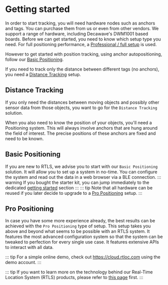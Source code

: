 
# Getting started
In order to start tracking, you will need hardware nodes such as anchors and tags. You can purchase them from us or even from other vendors. We support a range of hardware, including Decawave's DWM1001 based boards.
Before we can get started, you need to know which setup type you need. For full positioning performance, a [Professional / full setup](/getstarted/pro_positioning_getting_started.html) is used.

However to get started with position tracking, using anchor autopositioning, follow our [Basic Positioning](/getstarted/basic_positioning_getting_started.html).

If you need to track only the distance between different tags (no anchors), you need a [Distance Tracking](/getstarted/distance_tracking_getting_started.html) setup.

## Distance Tracking
If you only need the distances between moving objects and possibly other sensor data from those objects, you want to go for the `Distance Tracking` solution.

When you also need to know the position of your objects, you'll need a Positioning system. This will always involve anchors that are hung around the field of interest. The precise positions of these anchors are fixed and need to be known.

## Basic Positioning
If you are new to RTLS, we advise you to start with our `Basic Positioning` solution. It will allow you to set up a system in no-time. You can configure the system and read out the data in a web browser via a BLE connection.
::: warning
If you bought the starter kit, you can jump immediately to the dedicated [getting started](/getstarted/basic_positioning_getting_started.html#getting-started) section
:::
::: tip
Note that all hardware can be reused if you later decide to upgrade to a [Pro Positioning](/getstarted/pro_positioning_getting_started.html) setup.
::: 

## Pro Positioning
In case you have some more experience already, the best results can be achieved with the `Pro Positioning` type of setup. This setup takes you above and beyond what seems to be possible with an RTLS system. It features the most advanced configuration system so that the system can be tweaked to perfection for every single use case. It features extensive APIs to interact with all data. 

::: tip
  For a simple online demo, check out <a href="https://cloud.rtloc.com">https://cloud.rtloc.com</a> using the demo account.
:::

::: tip
If you want to learn more on the technology behind our Real-Time Location System (RTLS) products, please refer to [this page](https://rtloc.com/technology) first.
:::
